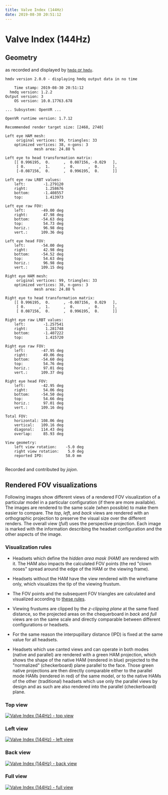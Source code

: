 ```yaml
---
title: Valve Index (144Hz)
date: 2019-08-30 20:51:12
---
```

# Valve Index (144Hz)

## Geometry

as recorded and displayed by [`hmdq` or `hmdv`](https://github.com/risa2000/hmdq).
```
hmdv version 2.0.0 - displaying hmdq output data in no time

    Time stamp: 2019-08-30 20:51:12
  hmdq version: 1.2.2
Output version: 3
    OS version: 10.0.17763.678

... Subsystem: OpenVR ...

OpenVR runtime version: 1.7.12

Recommended render target size: [2468, 2740]

Left eye HAM mesh:
     original vertices: 99, triangles: 33
    optimized vertices: 38, n-gons: 3
             mesh area: 24.88 %

Left eye to head transformation matrix:
    [[ 0.996195,  0.      ,  0.087156, -0.029   ],
     [ 0.      ,  1.      ,  0.      ,  0.      ],
     [-0.087156,  0.      ,  0.996195,  0.      ]]

Left eye raw LRBT values:
    left:        -1.279120
    right:        1.258676
    bottom:      -1.408557
    top:          1.413973

Left eye raw FOV:
    left:       -49.00 deg
    right:       47.98 deg
    bottom:     -54.63 deg
    top:         54.73 deg
    horiz.:      96.98 deg
    vert.:      109.36 deg

Left eye head FOV:
    left:       -54.00 deg
    right:       42.98 deg
    bottom:     -54.52 deg
    top:         54.63 deg
    horiz.:      96.98 deg
    vert.:      109.15 deg

Right eye HAM mesh:
     original vertices: 99, triangles: 33
    optimized vertices: 38, n-gons: 3
             mesh area: 24.88 %

Right eye to head transformation matrix:
    [[ 0.996195,  0.      , -0.087156,  0.029   ],
     [ 0.      ,  1.      ,  0.      ,  0.      ],
     [ 0.087156,  0.      ,  0.996195,  0.      ]]

Right eye raw LRBT values:
    left:        -1.257541
    right:        1.281748
    bottom:      -1.407222
    top:          1.415720

Right eye raw FOV:
    left:       -47.95 deg
    right:       49.06 deg
    bottom:     -54.60 deg
    top:         54.76 deg
    horiz.:      97.01 deg
    vert.:      109.37 deg

Right eye head FOV:
    left:       -42.95 deg
    right:       54.06 deg
    bottom:     -54.50 deg
    top:         54.66 deg
    horiz.:      97.01 deg
    vert.:      109.16 deg

Total FOV:
    horizontal: 108.06 deg
    vertical:   109.16 deg
    diagonal:   114.43 deg
    overlap:     85.93 deg

View geometry:
    left view rotation:    -5.0 deg
    right view rotation:    5.0 deg
    reported IPD:          58.0 mm


```
Recorded and contributed by _jojon_.

## Rendered FOV visualizations

Following images show different views of a rendered FOV visualization of a
particular model in a particular configuration (if there are more available).
The images are rendered to the same scale (when possible) to make them easier
to compare. The _top_, _left_, and _back_ views are rendered with an
orthographic projection to preserve the visual size over the different renders.
The overall view (_full_) uses the perspective projection. Each image is marked
with the information describing the headset configuration and the other aspects
of the image.

### Visualization rules

* Headsets which define the _hidden area mask (HAM)_ are rendered with it. The
  HAM also impacts the calculated FOV points (the red "clown noses" spread
  around the edge of the HAM or the viewing frame).

* Headsets without the HAM have the view rendered with the wireframe only, which
  visualizes the tip of the viewing frustum.

* The FOV points and the subsequent FOV triangles are calculated and visualized
  according to [these
  rules](https://risa2000.github.io/vrdocs/docs/hmd_fov_calculation).

* Viewing frustums are clipped by the _z-clipping plane_ at the same fixed
  distance, so the projected areas on the chequerboard in _back_ and _full_
  views are on the same scale and directly comparable between different
  configurations or headsets.

* For the same reason the interpupillary distance (IPD) is fixed at the same
  value for all headsets.

* Headsets which use canted views and can operate in both modes (native and
  parallel) are rendered with a green HAM projection, which shows the shape of
  the native HAM (rendered in blue) projected to the "normalized"
  (checkerboard) plane parallel to the face. Those green native projections are
  then directly comparable either to the parallel mode HAMs (rendered in red)
  of the same model, or to the native HAMs of the other (traditional) headsets
  which use only the parallel views by design and as such are also rendered
  into the parallel (checkerboard) plane.

### Top view
[![Valve Index (144Hz) - top view](../images/Index_Native_144Hz_top.dmx.png)](../images/Index_Native_144Hz_top.dmx.png)

### Left view
[![Valve Index (144Hz) - left view](../images/Index_Native_144Hz_left.dmx.png)](../images/Index_Native_144Hz_left.dmx.png)

### Back view
[![Valve Index (144Hz) - back view](../images/Index_Native_144Hz_back.dmx.png)](../images/Index_Native_144Hz_back.dmx.png)

### Full view
[![Valve Index (144Hz) - full view](../images/Index_Native_144Hz_over.dmx.png)](../images/Index_Native_144Hz_over.dmx.png)

